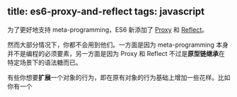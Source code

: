title: es6-proxy-and-reflect
tags: javascript
---

为了更好地支持 meta-programming，ES6 新添加了 [Proxy](https://developer.mozilla.org/en-US/docs/Web/JavaScript/Reference/Global_Objects/Proxy) 和 [Reflect](https://developer.mozilla.org/en-US/docs/Web/JavaScript/Reference/Global_Objects/Reflect)。

然而大部分情况下，你都不会用到他们。一方面是因为 meta-programming 本身并不是编程的必须要素，另一方面是因为 Proxy 和 Reflect 不过是**原型链继承**在特定场景下的语法糖而已。

有些你想要**扩展**一个对象的行为，即在原有对象的行为基础上增加一些花样。比如你有一个


